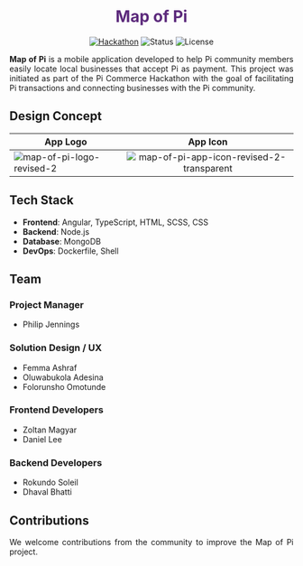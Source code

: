 <h1 align="center" style="color: #5C2A7C;">Map of Pi</h1>

<div align="center">

[![Hackathon](https://img.shields.io/badge/hackathon-PiCommerce-purple.svg)](https://github.com/pi-apps/PiOS/blob/main/pi-commerce.md)
![Status](https://img.shields.io/badge/status-active-success.svg)
![License](https://img.shields.io/badge/license-PIOS-blue.svg)

</div>

<div>
    <p align="justify"><b>Map of Pi</b> is a mobile application developed to help Pi community members easily locate local businesses that accept Pi as payment. This project was initiated as part of the Pi Commerce Hackathon with the goal of facilitating Pi transactions and connecting businesses with the Pi community.</p>
</div>

<div>

## Design Concept

| App Logo  | App Icon |
| ------------- |:-------------:|
| <img src="https://i.ibb.co/XCspKfr/map-of-pi-logo-revised-2.png" alt="map-of-pi-logo-revised-2" border="0">     | <img src="https://i.ibb.co/8Ngm6Ls/map-of-pi-app-icon-revised-2-transparent.png" alt="map-of-pi-app-icon-revised-2-transparent" border="0">

</div>

## Tech Stack

- **Frontend**: Angular, TypeScript, HTML, SCSS, CSS
- **Backend**: Node.js
- **Database**: MongoDB
- **DevOps**: Dockerfile, Shell

## Team

### Project Manager
- Philip Jennings

### Solution Design / UX
- Femma Ashraf
- Oluwabukola Adesina
- Folorunsho Omotunde

###  Frontend Developers
- Zoltan Magyar
- Daniel Lee

### Backend Developers
- Rokundo Soleil
- Dhaval Bhatti

## Contributions

<div>
    <p align="justify">We welcome contributions from the community to improve the Map of Pi project.</p>
</div>
